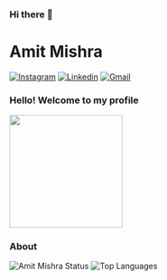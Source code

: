### Hi there 👋

# Amit Mishra

[![Instagram](https://img.shields.io/badge/Instagram-white?style=for-the-badge&logo=instagram)](https://www.instagram.com/ammit_mish)
[![Linkedin](https://img.shields.io/badge/LinkedIn-blue?style=for-the-badge&logo=Linkedin)](https://www.linkedin.com/in/amit-mishra-121b18101)
[![Gmail](https://img.shields.io/badge/-Gmail-c14438?style=for-the-badge&logo=Gmail&logoColor=white&link=mailto:amit7mishra3@gmail.com)](mailto:amit7mishra3@gmail.com)

### Hello! Welcome to my profile

<img style="margin: 0 auto" src="https://miro.medium.com/max/2000/1*sSDFJaOCJV91jCf9EMk1Sg.png" height="200">

### About

![Amit Mishra Status](https://github-readme-stats.vercel.app/api?username=amitmishra7&show_icons=true)
![Top Languages](https://github-readme-stats.vercel.app/api/top-langs/?username=amitmishra7&layout=compact)
